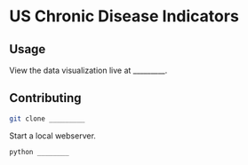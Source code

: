# US Chronic Disease Indicators

## Usage

View the data visualization live at _________.

## Contributing

```` sh
git clone _________
````

Start a local webserver.

```` sh
python ________
````
